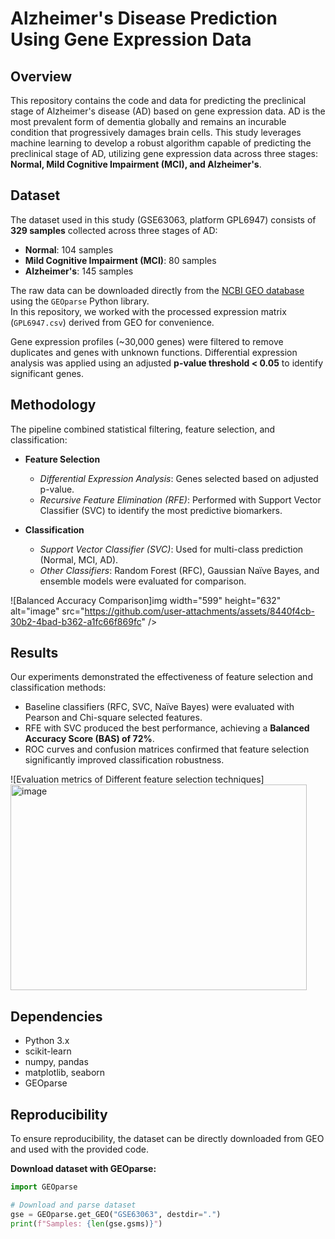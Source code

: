 # Alzheimer's Disease Prediction Using Gene Expression Data

## Overview
This repository contains the code and data for predicting the preclinical stage of Alzheimer's disease (AD) based on gene expression data. AD is the most prevalent form of dementia globally and remains an incurable condition that progressively damages brain cells. This study leverages machine learning to develop a robust algorithm capable of predicting the preclinical stage of AD, utilizing gene expression data across three stages: **Normal, Mild Cognitive Impairment (MCI), and Alzheimer's**.

## Dataset
The dataset used in this study (GSE63063, platform GPL6947) consists of **329 samples** collected across three stages of AD:

- **Normal**: 104 samples  
- **Mild Cognitive Impairment (MCI)**: 80 samples  
- **Alzheimer's**: 145 samples  

The raw data can be downloaded directly from the [NCBI GEO database](https://www.ncbi.nlm.nih.gov/geo/) using the `GEOparse` Python library.  
In this repository, we worked with the processed expression matrix (`GPL6947.csv`) derived from GEO for convenience.  

Gene expression profiles (~30,000 genes) were filtered to remove duplicates and genes with unknown functions. Differential expression analysis was applied using an adjusted **p-value threshold < 0.05** to identify significant genes.

## Methodology
The pipeline combined statistical filtering, feature selection, and classification:

- **Feature Selection**  
  - *Differential Expression Analysis*: Genes selected based on adjusted p-value.  
  - *Recursive Feature Elimination (RFE)*: Performed with Support Vector Classifier (SVC) to identify the most predictive biomarkers.  

- **Classification**  
  - *Support Vector Classifier (SVC)*: Used for multi-class prediction (Normal, MCI, AD).  
  - *Other Classifiers*: Random Forest (RFC), Gaussian Naïve Bayes, and ensemble models were evaluated for comparison.  

![Balanced Accuracy Comparison]img width="599" height="632" alt="image" src="https://github.com/user-attachments/assets/8440f4cb-30b2-4bad-b362-a1fc66f869fc" />


## Results
Our experiments demonstrated the effectiveness of feature selection and classification methods:

- Baseline classifiers (RFC, SVC, Naïve Bayes) were evaluated with Pearson and Chi-square selected features.  
- RFE with SVC produced the best performance, achieving a **Balanced Accuracy Score (BAS) of 72%**.  
- ROC curves and confusion matrices confirmed that feature selection significantly improved classification robustness.  
  
![Evaluation metrics of Different feature selection techniques]<img width="474" height="329" alt="image" src="https://github.com/user-attachments/assets/48d90844-f550-4c84-84b2-f24bd10e8ecb" />
  

## Dependencies
- Python 3.x  
- scikit-learn  
- numpy, pandas  
- matplotlib, seaborn  
- GEOparse  

## Reproducibility
To ensure reproducibility, the dataset can be directly downloaded from GEO and used with the provided code.  

**Download dataset with GEOparse:**
```python
import GEOparse

# Download and parse dataset
gse = GEOparse.get_GEO("GSE63063", destdir=".")
print(f"Samples: {len(gse.gsms)}")
